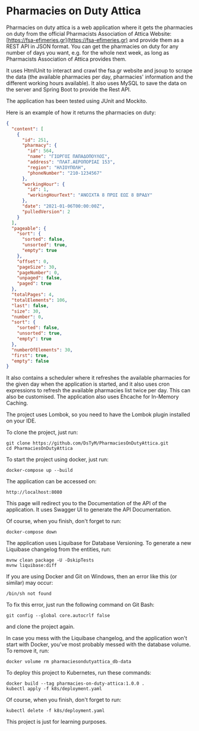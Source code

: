 # Pharmacies on Duty Attica

Pharmacies on duty attica is a web application where it gets the pharmacies on duty from the official Pharmacists
Association of Attica Website: [https://fsa-efimeries.gr](https://fsa-efimeries.gr)
and provide them as a REST API in JSON format. You can get the pharmacies on duty for any number of days you want, e.g.
for the whole next week, as long as Pharmacists Association of Attica provides them.

It uses HtmlUnit to interact and crawl the fsa.gr website and jsoup to scrape the data
(the available pharmacies per day, pharmacies' information and the different working hours available). It also uses
MySQL to save the data on the server and Spring Boot to provide the Rest API.

The application has been tested using JUnit and Mockito.

Here is an example of how it returns the pharmacies on duty:

```json
{
  "content": [
    {
      "id": 251,
      "pharmacy": {
        "id": 564,
        "name": "ΓΙΩΡΓΟΣ ΠΑΠΑΔΟΠΟΥΛΟΣ",
        "address": "ΠΛΑΤ.ΑΕΡΟΠΟΡΙΑΣ 153",
        "region": "ΗΛΙΟΥΠΟΛΗ",
        "phoneNumber": "210-1234567"
      },
      "workingHour": {
        "id": 1,
        "workingHourText": "ΑΝΟΙΧΤΑ 8 ΠΡΩΙ ΕΩΣ 8 ΒΡΑΔΥ"
      },
      "date": "2021-01-06T00:00:00Z",
      "pulledVersion": 2
    }
  ],
  "pageable": {
    "sort": {
      "sorted": false,
      "unsorted": true,
      "empty": true
    },
    "offset": 0,
    "pageSize": 30,
    "pageNumber": 0,
    "unpaged": false,
    "paged": true
  },
  "totalPages": 4,
  "totalElements": 106,
  "last": false,
  "size": 30,
  "number": 0,
  "sort": {
    "sorted": false,
    "unsorted": true,
    "empty": true
  },
  "numberOfElements": 30,
  "first": true,
  "empty": false
}
```

It also contains a scheduler where it refreshes the available pharmacies for the given day when the application is
started, and it also uses cron expressions to refresh the available pharmacies list twice per day. This can also be
customised. The application also uses Ehcache for In-Memory Caching.

The project uses Lombok, so you need to have the Lombok plugin installed on your IDE.

To clone the project, just run:

```shell
git clone https://github.com/DsTyM/PharmaciesOnDutyAttica.git
cd PharmaciesOnDutyAttica
```

To start the project using docker, just run:

```shell
docker-compose up --build
```

The application can be accessed on:

```
http://localhost:8080
```

This page will redirect you to the Documentation of the API of the application. It uses Swagger UI to generate the API
Documentation.

Of course, when you finish, don't forget to run:

```shell
docker-compose down
```

The application uses Liquibase for Database Versioning. To generate a new Liquibase changelog from the entities, run:

```shell
mvnw clean package -U -DskipTests
mvnw liquibase:diff
```

If you are using Docker and Git on Windows, then an error like this (or similar) may occur:

```shell
/bin/sh not found
```

To fix this error, just run the following command on Git Bash:

```shell
git config --global core.autocrlf false
```

and clone the project again.

In case you mess with the Liquibase changelog, and the application won't start with Docker, you've most probably messed
with the database volume. To remove it, run:

```shell
docker volume rm pharmaciesondutyattica_db-data
```

To deploy this project to Kubernetes, run these commands:

```shell
docker build --tag pharmacies-on-duty-attica:1.0.0 .
kubectl apply -f k8s/deployment.yaml
```

Of course, when you finish, don't forget to run:

```shell
kubectl delete -f k8s/deployment.yaml
```

This project is just for learning purposes.
